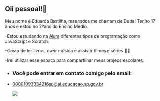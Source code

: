 ## Oii pessoal!🩷

Meu nome é Eduarda Bastilha, mas todos me chamam de Duda!
Tenho 17 anos e estou no 2ºano do Ensino Médio.

-Estou estudando na [Alura](https://www.alura.com.br) diferentes tipos de programação como JavaScript e Scratch.

-Gosto de ler livros, ouvir música e assistir filmes e séries 🎥📖

-Irei utilizar esse espaço para compartilhar meus projeos escolares.

- ### Você pode entrar em contato comigo pelo email:

- 00001093334216sp@al.educacao.sp.gov.br

  ![](https://media1.tenor.com/m/Q6rgr_3z9W0AAAAC/kiss.gif)

